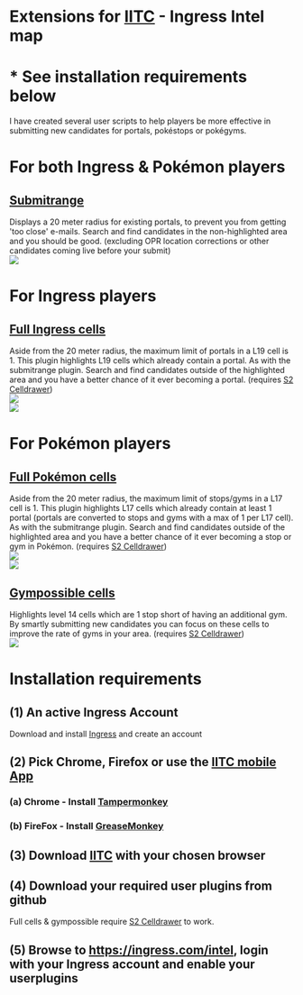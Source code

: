 # Extensions for <a href="https://iitc.me/">IITC</a> - Ingress Intel map

# * See installation requirements below

I have created several user scripts to help players be more effective in submitting new candidates for portals, pokéstops or pokégyms.

# For both Ingress & Pokémon players
## <a href="https://github.com/Wintervorst/iitc/tree/master/plugins/submitrange">Submitrange</a>
Displays a 20 meter radius for existing portals, to prevent you from getting 'too close' e-mails. Search and find candidates in the non-highlighted area and you should be good. (excluding OPR location corrections or other candidates coming live before your submit) <br/>
<img src="https://github.com/Wintervorst/iitc/raw/master/plugins/submitrange/assets/20meterradius.png"/>

# For Ingress players
## <a href="https://github.com/Wintervorst/iitc/tree/master/plugins/occupied19cells">Full Ingress cells</a>
Aside from the 20 meter radius, the maximum limit of portals in a L19 cell is 1. This plugin highlights L19 cells which already contain a portal. As with the submitrange plugin. Search and find candidates outside of the highlighted area and you have a better chance of it ever becoming a portal. 
(requires <a href="https://github.com/Wintervorst/iitc/tree/master/plugins/s2celldrawer">S2 Celldrawer</a>)<br/>
<img src="https://github.com/Wintervorst/iitc/raw/master/plugins/occupied19cells/assets/occupiedcell.png"/><br/>
<img src="https://github.com/Wintervorst/iitc/raw/master/plugins/occupied19cells/assets/occupiedcellwithsubmitrange.png"/>

# For Pokémon players
## <a href="https://github.com/Wintervorst/iitc/tree/master/plugins/occupied17cells">Full Pokémon cells</a>
Aside from the 20 meter radius, the maximum limit of stops/gyms in a L17 cell is 1. This plugin highlights L17 cells which already contain at least 1 portal (portals are converted to stops and gyms with a max of 1 per L17 cell). As with the submitrange plugin. Search and find candidates outside of the highlighted area and you have a better chance of it ever becoming a stop or gym in Pokémon.
(requires <a href="https://github.com/Wintervorst/iitc/tree/master/plugins/s2celldrawer">S2 Celldrawer</a>)<br/>
<img src="https://github.com/Wintervorst/iitc/raw/master/plugins/occupied17cells/assets/occupiedcell1.png"/><br/>
<img src="https://github.com/Wintervorst/iitc/raw/master/plugins/occupied17cells/assets/occupiedcellwithsubmitrange1.png"/>

## <a href="https://github.com/Wintervorst/iitc/tree/master/plugins/gympossible">Gympossible cells</a>
Highlights level 14 cells which are 1 stop short of having an additional gym. By smartly submitting new candidates you can focus on these cells to improve the rate of gyms in your area. 
(requires <a href="https://github.com/Wintervorst/iitc/tree/master/plugins/s2celldrawer">S2 Celldrawer</a>)<br/>
<img src="https://github.com/Wintervorst/iitc/raw/master/plugins/gympossible/assets/gymthreshold.png"/>

# Installation requirements
## (1) An active Ingress Account
Download and install <a href="https://www.ingress.com/">Ingress</a> and create an account

## (2) Pick Chrome, Firefox or use the <a href="https://iitc.me/mobile/">IITC mobile App</a> 
### (a) Chrome - Install <a href="https://chrome.google.com/webstore/detail/tampermonkey/dhdgffkkebhmkfjojejmpbldmpobfkfo">Tampermonkey</a>
### (b) FireFox - Install <a href="https://addons.mozilla.org/nl/firefox/addon/greasemonkey/">GreaseMonkey</a>

## (3) Download <a href="https://iitc.me/desktop/">IITC</a> with your chosen browser

## (4) Download your required user plugins from github
Full cells & gympossible require <a href="https://github.com/Wintervorst/iitc/tree/master/plugins/s2celldrawer">S2 Celldrawer</a> to work.

## (5) Browse to <a href="https://ingress.com/intel">https://ingress.com/intel</a>, login with your Ingress account and enable your userplugins





